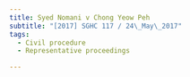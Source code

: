 ```yaml
---
title: Syed Nomani v Chong Yeow Peh 
subtitle: "[2017] SGHC 117 / 24\_May\_2017"
tags:
  - Civil procedure
  - Representative proceedings

---
```


